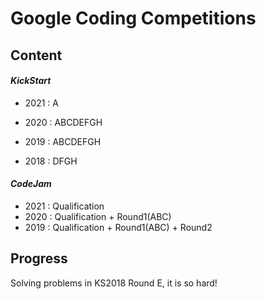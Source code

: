 # Google Coding Competitions

## Content

#### *KickStart*

- 2021 : A

- 2020 : ABCDEFGH

- 2019 : ABCDEFGH

- 2018 : DFGH

#### *CodeJam*

- 2021 : Qualification
- 2020 : Qualification + Round1(ABC)
- 2019 : Qualification + Round1(ABC) + Round2


## Progress

Solving problems in KS2018 Round E, it is so hard!
